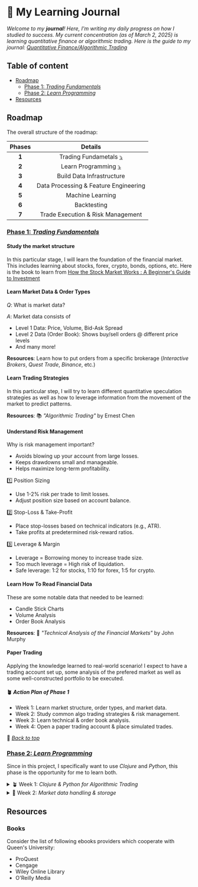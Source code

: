 <a name="top"></a>

# 🧸 My Learning Journal

_Welcome to my __journal__! Here, I'm writing my daily progress on how I studied to success._
_My current concentration (as of March 2, 2025) is learning quantitative finance or algorithmic trading._
_Here is the guide to my journal: [Quantitative Finance/Algorithmic Trading](./algo-trading/algo-trading.md)_

## Table of content

- [Roadmap](#roadmap)
  - [Phase 1: _Trading Fundamentals_](#phase-1-trading-fundamentals)
  - [Phase 2: _Learn Programming_](#phase-2-learn-programming)
- [Resources](#resources)

## Roadmap

<!-- ChatGPT Roadmap
## **Phase 2: Learn Clojure & Python for Trading (3-6 weeks)**  
💡 **Why Clojure?**  
- **Immutable, functional programming** → Great for handling financial data streams.  
- **JVM-based** → High performance & integrates well with existing trading infra.  
- **Concurrency & parallelism** → **core.async** for message passing, **Clojure reducers** for parallel computing.  
- **Interoperability** → Connects with Java libraries (e.g., Interactive Brokers API).  

### **✅ Clojure Topics to Learn (For Execution & Data Engineering)**  
✅ Functional programming (Lisp macros, higher-order functions)  
✅ Concurrency & Parallelism (core.async, reducers, GraalVM)  
✅ Streaming & Event-Driven Systems (Kafka, Onyx, core.async)  
✅ Low-latency execution (clj-ib-client, FIX API)  

💻 *Example: Concurrency in Clojure using core.async*  
```clojure
(require '[clojure.core.async :as async])
(def ch (async/chan))
(async/go (println "Received order:" (async/<! ch)))
(async/>!! ch {:symbol "AAPL" :price 150.0})
```

### **✅ Python Topics to Learn (For Machine Learning & Backtesting)**  
💡 **Same as before**: Pandas, NumPy, Scikit-Learn, PyTorch, Backtrader, etc.  

📚 **Resources:**  
- 📖 *Clojure for the Brave and True*  
- 🎥 *Clojure in Action*  

---

## **Phase 3: Build Data Infrastructure (4-8 weeks)**  
💡 **Goal:** Stream real-time market data, store it efficiently.  

### **✅ Step 1: Market Data Collection**
🔹 **Use Interactive Brokers API with Clojure**  
- **Library:** [clj-ib-client](https://github.com/stanshel/clj-ib-client) (wrapper around IB API)  
- Alternative: Alpaca API (for stocks), Binance API (for crypto)  

💻 **Fetch Market Data from IBKR in Clojure**  
```clojure
(require '[ib-client.core :as ib])

(def client (ib/start-client {:host "127.0.0.1" :port 7496}))
(ib/request-market-data client {:symbol "AAPL"})
```

🔹 **Stream Data with Kafka (Clojure + core.async + Onyx)**  
```clojure
(require '[clojure-kafka.client :as kafka])
(def producer (kafka/producer {:bootstrap-servers "localhost:9092"}))
(kafka/send producer "market-data" {:symbol "AAPL" :price 150.0})
```

---

### **✅ Step 2: Storing Market Data Efficiently**
| **Database**                           | **Use Case**                                   |
| -------------------------------------- | ---------------------------------------------- |
| **XTDB (Immutable, Event-Sourced DB)** | Storing tick data, order history               |
| **PostgreSQL**                         | Storing metadata (trades, logs, user settings) |
| **ClickHouse**                         | Fast OLAP queries on historical market data    |
| **Parquet + MinIO/S3**                 | Storing historical data for ML training        |

💻 **Example: Store Market Data in XTDB**  
```clojure
(require '[xtdb.api :as xt])

(def node (xt/start-node {}))
(xt/submit-tx node [[:put {:xt/id :AAPL :price 150.0 :timestamp (System/currentTimeMillis)}]])
```

---

## **Phase 4: Data Processing & Feature Engineering (4-6 weeks)**  
💡 **Goal:** Compute technical indicators, features for ML models.  

🔹 **Use Clojure for Streaming & Python for Feature Engineering**  
✅ **Clojure:** Kafka + Onyx for real-time data processing  
✅ **Python:** Pandas, Scikit-learn for feature extraction  

💻 **Streaming Data with Onyx (Clojure Example)**  
```clojure
(require '[onyx.api :as onyx])
(def job {:workflow [[:ingest :process] [:process :output]]})
```

💻 **Feature Engineering in Python**  
```python
import pandas as pd

df['moving_avg'] = df['close'].rolling(window=10).mean()
df['momentum'] = df['close'] - df['close'].shift(10)
```

---

## **Phase 5: Train Machine Learning Models (6-10 weeks)**  
💡 **Goal:** Predict price movements & optimize execution.  

### **Model Choices**
✅ **Time-Series Forecasting:** LSTMs, Transformers, ARIMA  
✅ **Order Flow Imbalance:** Reinforcement Learning, CNNs  
✅ **Mean Reversion & Statistical Arbitrage:** Kalman Filters  

💻 **Python: Train an LSTM Model**  
```python
import torch.nn as nn
class LSTMModel(nn.Module):
    def __init__(self):
        super().__init__()
        self.lstm = nn.LSTM(10, 50)
        self.fc = nn.Linear(50, 1)

    def forward(self, x):
        return self.fc(self.lstm(x)[0])
```

✅ **Deploy models via FastAPI & call from Clojure.**  

---

## **Phase 6: Backtesting (2-4 weeks)**  
💡 **Goal:** Simulate strategies on historical data.  
🔹 **Use Backtrader (Python) for backtesting**  

💻 **Example Strategy in Backtrader**  
```python
import backtrader as bt

class Strategy(bt.Strategy):
    def next(self):
        if self.data.close[0] > self.data.close[-1]:
            self.buy()
```

✅ **Connect Backtrader to Clojure with a REST API.**  

---

## **Phase 7: Trade Execution & Risk Management (4-6 weeks)**  
💡 **Goal:** Execute trades with **low-latency** & **proper risk controls**.  

🔹 **Use FIX API (for speed) or IBKR TWS API**  
| **API**          | **Latency** | **Use Case**                       |
| ---------------- | ----------- | ---------------------------------- |
| **IBKR Web API** | ~250ms      | Slowest                            |
| **IBKR TWS API** | ~100ms      | Medium latency                     |
| **FIX API**      | **~50ms**   | **Best for low-latency execution** |

💻 **Execute Orders via IBKR API (Clojure Example)**  
```clojure
(ib/place-order client {:symbol "AAPL" :action "BUY" :quantity 100})
```

✅ **Use Clojure’s core.async for concurrent order execution.**  

---

## **Phase 8: Monitoring & Logging (2-4 weeks)**  
💡 **Goal:** Track performance, latency, trade execution.  

🔹 **Use Prometheus & Grafana** for visualization  
💻 **Monitor Order Execution Latency in Clojure**  
```clojure
(require '[clojure-prometheus.core :as prometheus])
(def counter (prometheus/counter :order_execution_latency))
(prometheus/inc counter 10)
```

---

### 🚀 **Final Thoughts**
This roadmap will take **6-12 months**, but by the end, you’ll have a **fully automated, low-latency trading system** using **Clojure + Python ML**.  

🔥 **Would you like a more detailed guide on any specific step?** 😊
-->

The overall structure of the roadmap:

| Phases |                        Details                         |
| :----: | :----------------------------------------------------: |
| __1__  | Trading Fundametals [⤵](#phase-1-trading-fundamentals) |
| __2__  |   Learn Programming [⤵](#phase-2-learn-programming)    |
| __3__  |               Build Data Infrastructure                |
| __4__  |         Data Processing & Feature Engineering          |
| __5__  |                    Machine Learning                    |
| __6__  |                      Backtesting                       |
| __7__  |           Trade Execution & Risk Management            |

### <ins>Phase 1: _Trading Fundamentals_</ins>

#### Study the market structure

In this particular stage, I will learn the foundation of the financial market.
This includes learning about stocks, forex, crypto, bonds, options, etc. Here is
the book to learn from
[How the Stock Market Works : A Beginner's Guide to Investment][Book 1]

#### Learn Market Data & Order Types

_Q_: What is market data?

_A_: Market data consists of

- Level 1 Data: Price, Volume, Bid-Ask Spread
- Level 2 Data (Order Book): Shows buy/sell orders @ different price levels
- And many more!

__Resources__: Learn how to put orders from a specific brokerage (_Interactive Brokers_,
_Quest Trade_, _Binance_, etc.)

#### Learn Trading Strategies

In this particular step, I will try to learn different quantitative speculation
strategies as well as how to leverage information from the movement of the market
to predict patterns.

__Resources__: 📚 _"Algorithmic Trading"_ by Ernest Chen

#### Understand Risk Management

Why is risk management important?

- Avoids blowing up your account from large losses.
- Keeps drawdowns small and manageable.
- Helps maximize long-term profitability.
  
1️⃣ Position Sizing

- Use 1-2% risk per trade to limit losses.
- Adjust position size based on account balance.

2️⃣ Stop-Loss & Take-Profit

- Place stop-losses based on technical indicators (e.g., ATR).
- Take profits at predetermined risk-reward ratios.

3️⃣ Leverage & Margin

- Leverage = Borrowing money to increase trade size.
- Too much leverage = High risk of liquidation.
- Safe leverage: 1:2 for stocks, 1:10 for forex, 1:5 for crypto.

#### Learn How To Read Financial Data

These are some notable data that needed to be learned:

- Candle Stick Charts
- Volume Analysis
- Order Book Analysis

__Resources__: 📖 _"Technical Analysis of the Financial Markets"_ by John Murphy

#### Paper Trading

Applying the knowledge learned to real-world scenario!
I expect to have a trading account set up, some analysis of the prefered market
as well as some well-constructed portfolio to be executed.

#### 🪴 _Action Plan of Phase 1_

- Week 1: Learn market structure, order types, and market data.
- Week 2: Study common algo trading strategies & risk management.
- Week 3: Learn technical & order book analysis.
- Week 4: Open a paper trading account & place simulated trades.

🚀 [_Back to top_](#top)

### <ins>Phase 2: _Learn Programming_</ins>

Since in this project, I specifically want to use _Clojure_ and _Python_, this
phase is the opportunity for me to learn both.

<details>

<summary>🪴 Week 1: <i>Clojure & Python for Algorithmic Trading</i></summary>

<br/>

→ Learn the basics of Clojure:

- Learn Clojure syntax. REPL, immutability, and functional programming.
- Write simple scripts to process numbers, strings, and collections.

Resources?

- 📚 "Clojure for the Brave and True" – Daniel Higginbotham [(_Online_)][Clojure Book 1]

Some hands-on 🫨:

- [ ] Install Clojure CLI & Leiningen.
- [ ] Run simple __map, filter, and reduce__ functions

→ Then, try to learn Python basics for Data Science & Machine Learning!

- Learn NumPy, Pandas, and Matplotlib for market data analysis.
- Write basic data processing scripts for stock price visualization.

Some resouces for to check out:

- 📖 "Python for Data Analysis" – Wes McKinney

And, again, some hands-on:

- [ ] Load _historical market_ data using `pandas` and visualize price trends.

→ Ultimately, let's learn more about Clojure & Python interoperability.

- Use libpython-clj to run Python code from Clojure.
- Call machine learning models from Python in Clojure pipelines.

Why not try...

- [ ] Writing a Clojure script that call a Python function for a simple calculation?

</details>

<details>

<summary>🌱 Week 2: <i>Market data handling & storage</i></summary>

<br/>

→ Market data sources & API's

- Learn about Interactive Brokers (IBKR) API, Alpha Vantage, Binance, Yahoo Finance.
- Fetch real-time & historical price data.

A book suggestion,

- 📖 "Mastering Python for Finance" – James Ma Weiming

Checkpoint:

- [ ] Write a script to __pull stock data__ from the IBKR API

→ Databases for Algo Trading

- Use PostgreSQL for storing price data and trade logs.
- Use Redis for real-time caching.

📚 Resources:

- 🎥 📺 PostgreSQL for Trading (Youtube)
- 📖 "Designing Data-Intensive Applications" – Martin Kleppmann

Hands-on:

- [ ] Set up a PostgreSQL database and store historical price data.

→ Data Pipelines & ETL

- Build a Clojure-based data pipeline to clean and process market data.
- Use Apache Kafka for streaming live market data.

📚 Resources:

- 🎥 📺 Kafka for Real-Time Trading
- 📖 "Kafka: The Definitive Guide" – Neha Narkhede

Hands-on:

- [ ] Stream live Binance data into PostgreSQL using Kafka.

</details>

## Resources

### Books

Consider the list of following ebooks providers which cooperate with Queen's
University:

- ProQuest
- Cengage
- Wiley Online Library
- O'Reilly Media

<!--Variables-->

<!--How the Stock Market Works : A Beginner's Guide to Investment-->
[Book 1]: https://ocul-qu.primo.exlibrisgroup.com/view/action/uresolver.do?operation=resolveService&package_service_id=16351423430005158&institutionId=5158&customerId=5150&VE=true

<!--"Clojure for the Brave and True" – Daniel Higginbotham-->
[Clojure Book 1]: https://www.braveclojure.com/
